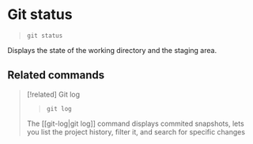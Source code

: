 # Git status

> `git status`

Displays the state of the working directory and the staging area.

## Related commands

> [!related] Git log
>
> > `git log`
>
> The [[git-log|git log]] command displays commited snapshots, lets you list the project history, filter it, and search for specific changes

